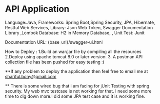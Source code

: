 # API Application
 Language:Java,
 Frameworks: Spring Boot,Spring Security, JPA, Hibernate, Restful Web Services,
 Library: Json Web Token, Swagger Documentation Library ,Lombok
 Database: H2 in Memory Database, , 
 Unit Test: Junit 
 
 
 Documentation URL: {base_url}/swagger-ui.html
 
 How to Deploy : 
 1.Build an war/jar file by compiling all the resources
 2.Deploy using apache tomcat 8.0 or later version.
 3. A postman API collection file has been pushed for easy testing :)
 
 **If any problem to deploy the application then feel free to email me at shariful.bony@gmail.com
 
 ** There is some wired bug that i  am facing  for jUnit Testing with spring security.
  My web mvc testcase is not working for that. I need some more time to dig down more.I did some JPA test case and it is working fine. 
